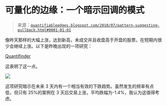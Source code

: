 <!--yml

类别：未分类

日期：2024-05-18 12:57:04

-->

# 可量化的边缘：一个暗示回调的模式

> 来源：[`quantifiableedges.blogspot.com/2010/07/pattern-suggesting-pullback.html#0001-01-01`](http://quantifiableedges.blogspot.com/2010/07/pattern-suggesting-pullback.html#0001-01-01)

像昨天那样的大幅上涨，达到新高，未成交并且收盘高于开盘的股票，在短期内很少会继续上涨。以下是昨晚出现的一项研究：

[Quantifinder](http://www.quantifiableedges.com/quantifinderinfo.html)

这表明了这一点。

![](https://blogger.googleusercontent.com/img/b/R29vZ2xl/AVvXsEg_ayW6oyoxgzEcDOV2CvR9xLkIcEH_x1MFwaGJtl2VhkvacJkeuPE4F_6KFg1bw48tIEjk2K8hM9mmJFctm4dlmBjlgwFUq-ZVj351KuRVnZo3IGZnX1tIxwTLdTEAbccV42OIwtqUR8C4/s1600/2010-07-14+png.png)

这项研究暗示在未来 3 天内有一个相当有效的下跌趋势。虽然发生的频率有点低，但只有 25%的案例在 3 天后交易上涨，平均跌幅为-1.4%，我认为这值得考虑。

